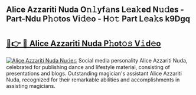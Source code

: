 ## Alice Azzariti Nuda O𝚗𝚕yf𝚊ns L𝚎a𝚔ed N𝚞𝚍es - Part-Ndu P𝚑𝚘tos Vi𝚍𝚎o - H𝚘𝚝 Part L𝚎a𝚔s k9Dgq

# <h2><a href="http://kfdwhu.oniu.top/?m=Alice+Azzariti+Nuda">🔗👉 🔴 Alice Azzariti Nuda P𝚑ot𝚘𝚜 V𝚒d𝚎o</a></h2>

[![Alice Azzariti Nuda Nu𝚍e𝚜](https://i.imgur.com/0qMVB7G.gif)](http://kfdwhu.oniu.top/?m=Alice+Azzariti+Nuda)
Social media personality Alice Azzariti Nuda, celebrated for publishing dance and lifestyle material, consisting of presentations and blogs. Outstanding magician's assistant Alice Azzariti Nuda, recognized for their remarkable abilities and accomplishments in assisting magicians.  
